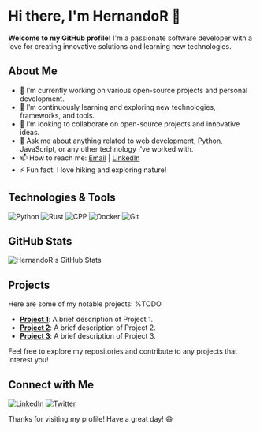 # Hi there, I'm HernandoR 👋

**Welcome to my GitHub profile!** I'm a passionate software developer with a love for creating innovative solutions and learning new technologies.

## About Me

- 🔭 I’m currently working on various open-source projects and personal development.
- 🌱 I’m continuously learning and exploring new technologies, frameworks, and tools.
- 👯 I’m looking to collaborate on open-source projects and innovative ideas.
- 💬 Ask me about anything related to web development, Python, JavaScript, or any other technology I’ve worked with.
- 📫 How to reach me: [Email](mailto:lzhen.dev@outlook.com) | [LinkedIn](https://www.linkedin.com/in/liuzhen23)
- ⚡ Fun fact: I love hiking and exploring nature!

## Technologies & Tools

![Python](https://img.shields.io/badge/Python-3776AB?style=for-the-badge&logo=python&logoColor=white)
![Rust](https://img.shields.io/badge/RUST-F7DF1E?style=for-the-badge&logo=rust&logoColor=black)
![CPP](https://img.shields.io/badge/CPP-339933?style=for-the-badge&logo=cplusplus&logoColor=white)
![Docker](https://img.shields.io/badge/Docker-2496ED?style=for-the-badge&logo=docker&logoColor=white)
![Git](https://img.shields.io/badge/Git-F05032?style=for-the-badge&logo=git&logoColor=white)

## GitHub Stats

![HernandoR's GitHub Stats](https://github-readme-stats.vercel.app/api?username=HernandoR&show_icons=true&theme=radical)

## Projects

Here are some of my notable projects:
%TODO
- [**Project 1**](https://github.com/HernandoR/project1): A brief description of Project 1.
- [**Project 2**](https://github.com/HernandoR/project2): A brief description of Project 2.
- [**Project 3**](https://github.com/HernandoR/project3): A brief description of Project 3.

Feel free to explore my repositories and contribute to any projects that interest you!

## Connect with Me

[![LinkedIn](https://img.shields.io/badge/LinkedIn-0A66C2?style=for-the-badge&logo=linkedin&logoColor=white)](https://www.linkedin.com/in/hernandoR)
[![Twitter](https://img.shields.io/badge/Twitter-1DA1F2?style=for-the-badge&logo=twitter&logoColor=white)](https://twitter.com/hernandoR)

Thanks for visiting my profile! Have a great day! 😄
